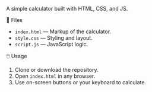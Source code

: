A simple calculator built with HTML, CSS, and JS.

📁 Files
- `index.html` — Markup of the calculator.
- `style.css` — Styling and layout.
- `script.js` — JavaScript logic.

🖱️ Usage
1. Clone or download the repository.
2. Open `index.html` in any browser.
3. Use on-screen buttons or your keyboard to calculate.





